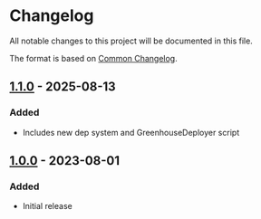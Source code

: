 # Changelog

All notable changes to this project will be documented in this file.

The format is based on [Common Changelog](https://common-changelog.org/).

[1.1.0]: https://github.com/chronicleprotocol/greenhouse/releases/tag/v1.1.0

## [1.1.0] - 2025-08-13

### Added

- Includes new dep system and GreenhouseDeployer script

[1.0.0]: https://github.com/chronicleprotocol/greenhouse/releases/tag/v1.0.0

## [1.0.0] - 2023-08-01

### Added

- Initial release

